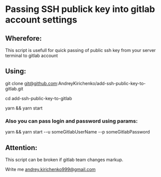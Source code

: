 # Passing SSH publick key into gitlab account settings
## Wherefore:
This script is usefull for quick passing of public ssh key from your server terminal to gitlab account
## Using:
git clone git@github.com:AndreyKirichenko/add-ssh-public-key-to-gitlab.git

cd add-ssh-public-key-to-gitlab

yarn && yarn start
### Also you can pass login and password using params:
yarn && yarn start --u someGitlabUserName --p someGitlabPassword
## Attention:
This script can be broken if gitlab team changes markup. 

Write me andrey.kirichenko999@gmail.com
